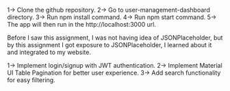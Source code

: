 <!-- Setup and run process -->
1-> Clone the github repository.
2-> Go to user-management-dashboard directory.
3-> Run npm install command.
4-> Run npm start command.
5-> The app will then run in the http://localhost:3000 url.
<!-- Setup and run process -->

<!-- Challenges faced -->
Before I saw this assignment, I was not having idea of JSONPlaceholder, but by this assignment I got exposure to JSONPlaceholder, I learned about it and integrated to my website.
<!-- Challenges faced -->


<!-- Improvements that I would make if givem more time to me  -->
1-> Implement login/signup with JWT authentication.
2-> Implement Material UI Table Pagination for better user experience.
3-> Add search functionality for easy filtering.
<!-- Improvements that I would make if givem more time to me  -->